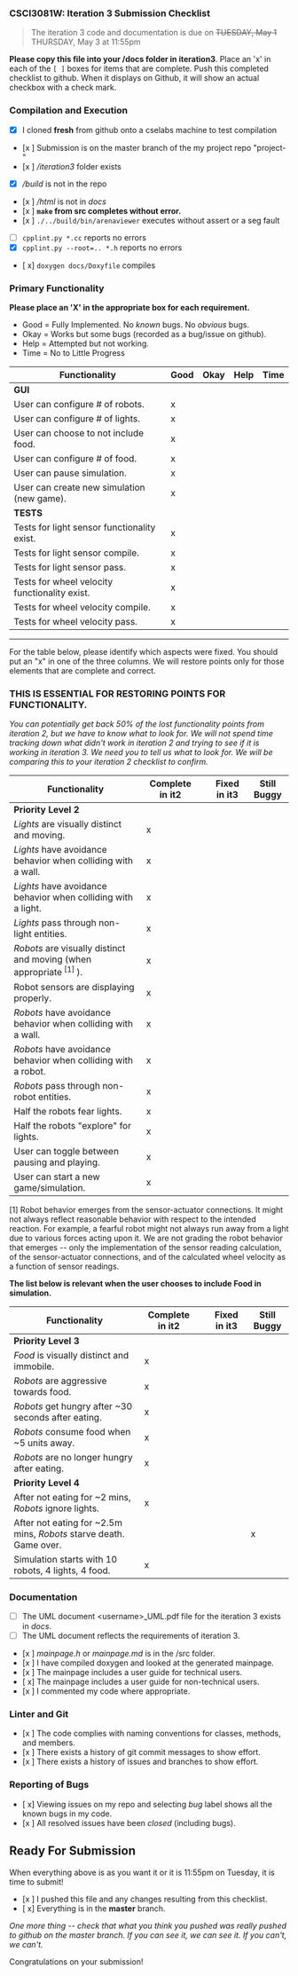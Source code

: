 ### CSCI3081W: Iteration 3 Submission Checklist

> The iteration 3 code and documentation is due on <del>TUESDAY, May 1</del> THURSDAY, May 3 at 11:55pm

**__Please copy this file into your /docs folder in iteration3__**. Place an 'x' in each of the `[ ]` boxes for items that are complete. Push this completed checklist to github. When it displays on Github, it will show an actual checkbox with a check mark.

### Compilation and Execution

- [x] I cloned **fresh** from github onto a cselabs machine to test compilation
- [x ] Submission is on the master branch of the my project repo "project-<username>"
- [x ] _/iteration3_ folder exists
- [x] _/build_ is not in the repo
- [x ] _/html_ is not in _docs_
- [x ] **__`make` from src completes without error.__**
- [x ] `./../build/bin/arenaviewer` executes without assert or a seg fault
- [ ] `cpplint.py *.cc` reports no errors
- [x] `cpplint.py --root=.. *.h` reports no errors
- [ x] `doxygen docs/Doxyfile` compiles

### Primary Functionality

**__Please place an 'X' in the appropriate box for each requirement.__**
- Good = Fully Implemented. No _known_ bugs. No _obvious_ bugs.
- Okay = Works but some bugs (recorded as a bug/issue on github).
- Help = Attempted but not working.
- Time = No to Little Progress

| Functionality | Good | Okay | Help | Time |
| -------- | -------- | -------- | -------- | --------- |
| **__GUI__** |
| User can configure # of robots. | x |  |  |  |
| User can configure # of lights. | x |  |  |  |
| User can choose to not include food. | x |  |  |  |
| User can configure # of food. | x |  |  |  |
| User can pause simulation. |x  |  |  |  |
| User can create new simulation (new game). | x |  |  |  |
| **__TESTS__** |
| Tests for light sensor functionality exist. | x |  |  |  |
| Tests for light sensor compile. | x |  |  |  |
| Tests for light sensor pass. |x  |  |  |  |
| Tests for wheel velocity functionality exist. | x |  |  |  |
| Tests for wheel velocity compile. |x  |  |  |  |
| Tests for wheel velocity pass. | x |  |  |  | |

<hr>

For the table below, please identify which aspects were fixed. You should put an "x" in one of the three columns. We will restore points only for those elements that are complete and correct.

### THIS IS ESSENTIAL FOR RESTORING POINTS FOR FUNCTIONALITY.
*You can potentially get back 50% of the lost functionality points from iteration 2, but we have to know what to look for. We will not spend time tracking down what didn't work in iteration 2 and trying to see if it is working in iteration 3. We need you to tell us what to look for. We will be comparing this to your iteration 2 checklist to confirm.*


| Functionality | Complete in it2 | | Fixed in it3 | Still Buggy |
| -------- | -------- |-| -------- | -------- |
| **__Priority Level 2__** |
| _Lights_ are visually distinct and moving. | x||  |   |
| _Lights_ have avoidance behavior when colliding with a wall. | x ||  |   |
| _Lights_ have avoidance behavior when colliding with a light. | x ||  |   |
| _Lights_ pass through non-light entities. |x  ||  |   |
| _Robots_ are visually distinct and moving (when appropriate<sup> [1] </sup>). |x  ||  |   |
| Robot sensors are displaying properly. |x  ||  |   |
| _Robots_ have avoidance behavior when colliding with a wall. | x ||  |   |
| _Robots_ have avoidance behavior when colliding with a robot. | x ||  |   |
| _Robots_ pass through non-robot entities. | x ||  |   |
| Half the robots fear lights. | x ||  |   |
| Half the robots "explore" for lights. | x ||  |   |
| User can toggle between pausing and playing. | x ||  |   |
| User can start a new game/simulation. |  x||  |   | |

[1] Robot behavior emerges from the sensor-actuator connections. It might not always reflect reasonable behavior with respect to the intended reaction. For example, a fearful robot might not always run away from a light due to various forces acting upon it. We are not grading the robot behavior that emerges -- only the implementation of the sensor reading calculation, of the sensor-actuator connections, and of the calculated wheel velocity as a function of sensor readings.

**__The list below is relevant when the user chooses to include Food in simulation.__**

| Functionality | Complete in it2 || Fixed in it3 | Still Buggy |
| -------- | -------- |-| -------- | -------- |
| **__Priority Level 3__** |
| _Food_ is visually distinct and immobile. |x  ||  |   |
| _Robots_ are aggressive towards food. | x ||  |   |
| _Robots_ get hungry after ~30 seconds after eating. | x ||  |   |
| _Robots_ consume food when ~5 units away. | x ||  |   |
| _Robots_ are no longer hungry after eating. | x ||  |   |
| **__Priority Level 4__** |
| After not eating for ~2 mins, _Robots_ ignore lights. | x ||  |   |
| After not eating for ~2.5m mins, _Robots_ starve death. Game over. |  ||  |  x |
| Simulation starts with 10 robots, 4 lights, 4 food. |  x||  |   | |


### Documentation

- [ ] The UML document &lt;username&gt;_UML.pdf file for the iteration 3 exists in _docs_.
- [ ] The UML document reflects the requirements of iteration 3.
- [x ] _mainpage.h_ or _mainpage.md_ is in the /src folder.
- [x ] I have compiled doxygen and looked at the generated mainpage.
- [x ] The mainpage includes a user guide for technical users.
- [ x] The mainpage includes a user guide for non-technical users.
- [x ] I commented my code where appropriate.

### Linter and Git
- [x ] The code complies with naming conventions for classes, methods, and members.
- [x ] There exists a history of git commit messages to show effort.
- [x ] There exists a history of issues and branches to show effort.

### Reporting of Bugs
- [ x] Viewing issues on my repo and selecting _bug_ label shows all the known bugs in my code.
- [x ] All resolved issues have been _closed_ (including bugs).


## Ready For Submission

When everything above is as you want it or it is 11:55pm on Tuesday, it is time to submit!

- [x ] I pushed this file and any changes resulting from this checklist.
- [ x] Everything is in the **__master__** branch.

_One more thing -- check that what you think you pushed was really pushed to github on the master branch. If you can see it, we can see it. If you can't, we can't._

Congratulations on your submission!
